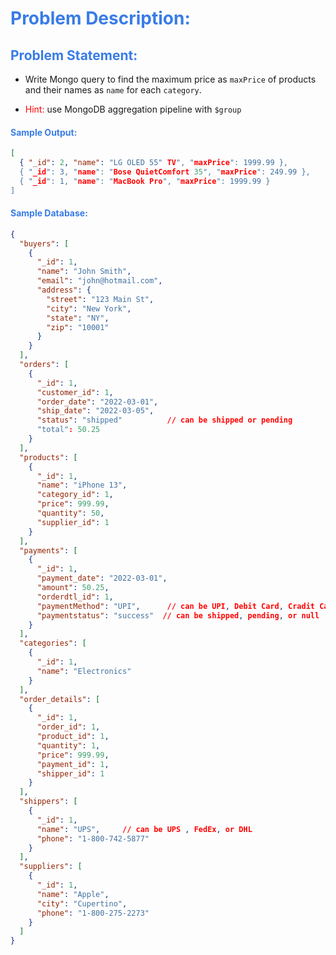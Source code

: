<h1 style="color:#397ce7">Problem Description:</h1>

<h2 style="color:#397ce7">Problem Statement:</h2>

- Write Mongo query to find the maximum price as `maxPrice` of products and their names as `name` for each `category`.

- <span style="color:red">Hint:</span> use MongoDB aggregation pipeline with `$group`

<h4 style="color:#397ce7">Sample Output:</h4>

```json
[
  { "_id": 2, "name": "LG OLED 55" TV", "maxPrice": 1999.99 },
  { "_id": 3, "name": "Bose QuietComfort 35", "maxPrice": 249.99 },
  { "_id": 1, "name": "MacBook Pro", "maxPrice": 1999.99 }
]
```

<h4 style="color:#397ce7">Sample Database:</h4>

```json
{
  "buyers": [
    {
      "_id": 1,
      "name": "John Smith",
      "email": "john@hotmail.com",
      "address": {
        "street": "123 Main St",
        "city": "New York",
        "state": "NY",
        "zip": "10001"
      }
    }
  ],
  "orders": [
    {
      "_id": 1,
      "customer_id": 1,
      "order_date": "2022-03-01",
      "ship_date": "2022-03-05",
      "status": "shipped"          // can be shipped or pending
      "total": 50.25
    }
  ],
  "products": [
    {
      "_id": 1,
      "name": "iPhone 13",
      "category_id": 1,
      "price": 999.99,
      "quantity": 50,
      "supplier_id": 1
    }
  ],
  "payments": [
    {
      "_id": 1,
      "payment_date": "2022-03-01",
      "amount": 50.25,
      "orderdtl_id": 1,
      "paymentMethod": "UPI",      // can be UPI, Debit Card, Cradit Card, COD or net banking
      "paymentstatus": "success"  // can be shipped, pending, or null
    }
  ],
  "categories": [
    {
      "_id": 1,
      "name": "Electronics"
    }
  ],
  "order_details": [
    {
      "_id": 1,
      "order_id": 1,
      "product_id": 1,
      "quantity": 1,
      "price": 999.99,
      "payment_id": 1,
      "shipper_id": 1
    }
  ],
  "shippers": [
    {
      "_id": 1,
      "name": "UPS",     // can be UPS , FedEx, or DHL
      "phone": "1-800-742-5877"
    }
  ],
  "suppliers": [
    {
      "_id": 1,
      "name": "Apple",
      "city": "Cupertino",
      "phone": "1-800-275-2273"
    }
  ]
}
```
